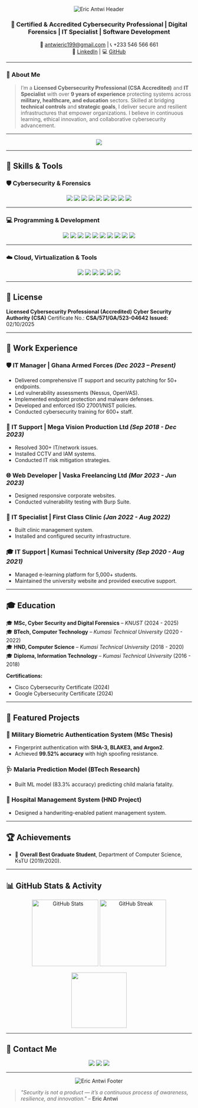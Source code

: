 <!-- Animated GitHub Profile README for Eric Antwi -->
<p align="center">
  <img src="https://capsule-render.vercel.app/api?type=waving&color=0:0f0c29,50:302b63,100:24243e&height=250&width=1200&section=header&text=Eric%20Antwi&fontSize=55&fontColor=ffffff&fontAlignY=35&desc=Certified%20and%20Accredited%20Cybersecurity%20Professional%20|%20Digital%20Forensics%20|%20IT%20Specialist&descAlignY=55&animation=fadeIn" alt="Eric Antwi Header"/>
</p>

<h3 align="center">🚀 Certified & Accredited Cybersecurity Professional | Digital Forensics | IT Specialist | Software Development</h3>

<p align="center">
   📧 <a href="mailto:antwieric199@gmail.com">antwieric199@gmail.com</a> |
  📞 +233 546 566 661<br>
  🔗 <a href="https://linkedin.com/in/eric-antwi-fc">LinkedIn</a> |
  💻 <a href="https://github.com/mr-eric199">GitHub</a>
</p>

---

### 🧭 About Me

> I’m a **Licensed Cybersecurity Professional (CSA Accredited)** and **IT Specialist** with over **9 years of experience** protecting systems across **military, healthcare, and education** sectors.
> Skilled at bridging **technical controls** and **strategic goals**, I deliver secure and resilient infrastructures that empower organizations.
> I believe in continuous learning, ethical innovation, and collaborative cybersecurity advancement.

---

<p align="center">
  <a href="https://github.com/DenverCoder1/readme-typing-svg">
    <img src="https://readme-typing-svg.herokuapp.com?font=Fira+Code&pause=1000&center=true&width=700&lines=🔐+Cybersecurity+Specialist;🧬+Digital+Forensics+Expert;☁️+Cloud+Security+Professional;🐧+Linux+and+Pentesting+Practitioner;👨‍💻+Continuous+Learner+and+Innovator!" />
  </a>
</p>

---

## 🧠 Skills & Tools

### 🛡️ Cybersecurity & Forensics

<p align="center">
  <img src="https://img.shields.io/badge/Kali_Linux-557C94?style=for-the-badge&logo=kali-linux&logoColor=white"/>
  <img src="https://img.shields.io/badge/Burp_Suite-FF6633?style=for-the-badge&logo=burpsuite&logoColor=white"/>
  <img src="https://img.shields.io/badge/Nmap-2E8B57?style=for-the-badge&logo=gnometerminal&logoColor=white"/>
  <img src="https://img.shields.io/badge/Metasploit-0277BD?style=for-the-badge&logo=metasploit&logoColor=white"/>
  <img src="https://img.shields.io/badge/Wireshark-1679A7?style=for-the-badge&logo=wireshark&logoColor=white"/>
  <img src="https://img.shields.io/badge/Nessus-00A1E0?style=for-the-badge&logo=tenable&logoColor=white"/>
  <img src="https://img.shields.io/badge/OpenVAS-008000?style=for-the-badge&logo=securityscorecard&logoColor=white"/>
  <img src="https://img.shields.io/badge/Splunk-000000?style=for-the-badge&logo=splunk&logoColor=white"/>
  <img src="https://img.shields.io/badge/ELK_Stack-005571?style=for-the-badge&logo=elastic-stack&logoColor=white"/>
</p>

---

### 💻 Programming & Development

<p align="center">
  <img src="https://img.shields.io/badge/Python-3776AB?style=for-the-badge&logo=python&logoColor=white"/>
  <img src="https://img.shields.io/badge/Bash-121011?style=for-the-badge&logo=gnu-bash&logoColor=white"/>
  <img src="https://img.shields.io/badge/PowerShell-5391FE?style=for-the-badge&logo=powershell&logoColor=white"/>
  <img src="https://img.shields.io/badge/JavaScript-F7E01D?style=for-the-badge&logo=javascript&logoColor=black"/>
  <img src="https://img.shields.io/badge/PHP-777BB4?style=for-the-badge&logo=php&logoColor=white"/>
  <img src="https://img.shields.io/badge/HTML5-E34F26?style=for-the-badge&logo=html5&logoColor=white"/>
  <img src="https://img.shields.io/badge/CSS3-1572B6?style=for-the-badge&logo=css3&logoColor=white"/>
  <img src="https://img.shields.io/badge/React-61DAFB?style=for-the-badge&logo=react&logoColor=black"/>
  <img src="https://img.shields.io/badge/Next.js-000000?style=for-the-badge&logo=nextdotjs&logoColor=white"/>
  <img src="https://img.shields.io/badge/MySQL-4479A1?style=for-the-badge&logo=mysql&logoColor=white"/>
</p>

---

### ☁️ Cloud, Virtualization & Tools

<p align="center">
  <img src="https://img.shields.io/badge/AWS-FF9900?style=for-the-badge&logo=amazonaws&logoColor=white"/>
  <img src="https://img.shields.io/badge/Docker-2496ED?style=for-the-badge&logo=docker&logoColor=white"/>
  <img src="https://img.shields.io/badge/VMware-607078?style=for-the-badge&logo=vmware&logoColor=white"/>
  <img src="https://img.shields.io/badge/VirtualBox-183A61?style=for-the-badge&logo=virtualbox&logoColor=white"/>
  <img src="https://img.shields.io/badge/Git-F05032?style=for-the-badge&logo=git&logoColor=white"/>
  <img src="https://img.shields.io/badge/GitHub-171515?style=for-the-badge&logo=github&logoColor=white"/>
</p>

---

## 🪪 License

**Licensed Cybersecurity Professional (Accredited)**
**Cyber Security Authority (CSA)**
Certificate No.: **CSA/571/GA/523-04642**
**Issued:** 02/10/2025

---

## 💼 Work Experience

### 🛡️ IT Manager | Ghana Armed Forces *(Dec 2023 – Present)*

* Delivered comprehensive IT support and security patching for 50+ endpoints.
* Led vulnerability assessments (Nessus, OpenVAS).
* Implemented endpoint protection and malware defenses.
* Developed and enforced ISO 27001/NIST policies.
* Conducted cybersecurity training for 600+ staff.

### 🧰 IT Support | Mega Vision Production Ltd *(Sep 2018 - Dec 2023)*

* Resolved 300+ IT/network issues.
* Installed CCTV and IAM systems.
* Conducted IT risk mitigation strategies.

### 🌐 Web Developer | Vaska Freelancing Ltd *(Mar 2023 - Jun 2023)*

* Designed responsive corporate websites.
* Conducted vulnerability testing with Burp Suite.

### 🏥 IT Specialist | First Class Clinic *(Jan 2022 - Aug 2022)*

* Built clinic management system.
* Installed and configured security infrastructure.

### 🎓 IT Support | Kumasi Technical University *(Sep 2020 - Aug 2021)*

* Managed e-learning platform for 5,000+ students.
* Maintained the university website and provided executive support.

---

## 🎓 Education

🎓 **MSc, Cyber Security and Digital Forensics** – *KNUST* (2024 - 2025) <br>
🎓 **BTech, Computer Technology** – *Kumasi Technical University* (2020 - 2022) <br>
🎓 **HND, Computer Science** – *Kumasi Technical University* (2018 - 2020) <br>
🎓 **Diploma, Information Technology** – *Kumasi Technical University* (2016 - 2018)

**Certifications:**

* Cisco Cybersecurity Certificate (2024)
* Google Cybersecurity Certificate (2024)

---

## 🧪 Featured Projects

### 🧬 Military Biometric Authentication System (MSc Thesis)

* Fingerprint authentication with **SHA-3, BLAKE3, and Argon2**.
* Achieved **99.52% accuracy** with high spoofing resistance.

### 🩺 Malaria Prediction Model (BTech Research)

* Built ML model (83.3% accuracy) predicting child malaria fatality.

### 🏥 Hospital Management System (HND Project)

* Designed a handwriting-enabled patient management system.

---

## 🏆 Achievements

* 🥇 **Overall Best Graduate Student**, Department of Computer Science, KsTU (2019/2020).

---

## 📊 GitHub Stats & Activity

<p align="center">
  <img src="https://github-readme-stats.vercel.app/api?username=mr-eric199&show_icons=true&theme=tokyonight" alt="GitHub Stats" height="180em" />
  <img src="https://github-readme-streak-stats.herokuapp.com?user=mr-eric199&theme=tokyonight&hide_border=true" alt="GitHub Streak" height="180em" />
</p>

<p align="center">
  <img src="https://github-readme-stats.vercel.app/api/top-langs/?username=mr-eric199&layout=compact&theme=tokyonight" height="150em" />
</p>

---

## 🤝 Contact Me

<p align="center">
  <a href="mailto:antwieric199@gmail.com"><img src="https://img.shields.io/badge/Email-D14836?style=for-the-badge&logo=gmail&logoColor=white"/></a>
  <a href="https://linkedin.com/in/eric-antwi-fc"><img src="https://img.shields.io/badge/LinkedIn-0077B5?style=for-the-badge&logo=linkedin&logoColor=white"/></a>
  <a href="https://github.com/mr-eric199"><img src="https://img.shields.io/badge/GitHub-171515?style=for-the-badge&logo=github&logoColor=white"/></a>
</p>

---

<p align="center">
  <img src="https://capsule-render.vercel.app/api?type=waving&color=0:24243e,50:302b63,100:0f0c29&height=150&width=1200&section=footer&animation=twinkling&fontColor=ffffff" alt="Eric Antwi Footer"/>
</p>

> *"Security is not a product — it’s a continuous process of awareness, resilience, and innovation."* – **Eric Antwi**

